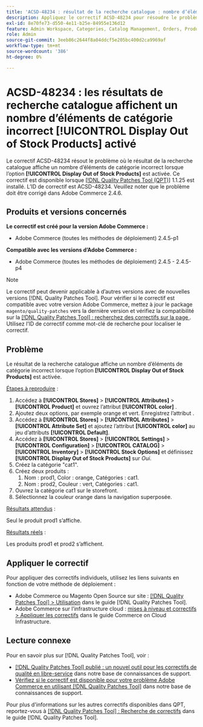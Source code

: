 ```yaml
---
title: 'ACSD-48234 : résultat de la recherche catalogue : nombre d’éléments de catégorie incorrect lorsque [!UICONTROL Display Out of Stock Products] activé'
description: Appliquez le correctif ACSD-48234 pour résoudre le problème Adobe Commerce en raison duquel le résultat de la recherche catalogue affiche un nombre d’éléments de catégorie incorrect lorsque l’option [!UICONTROL Display Out of Stock Products] est activée.
exl-id: 8e70fe73-d550-4e11-b25e-84955e136d12
feature: Admin Workspace, Categories, Catalog Management, Orders, Products, Search
role: Admin
source-git-commit: 3eeb86c2644f8a04ddcf5e205bc400d2ca9969af
workflow-type: tm+mt
source-wordcount: '386'
ht-degree: 0%

---
```


# ACSD-48234 : les résultats de recherche catalogue affichent un nombre d’éléments de catégorie incorrect **[!UICONTROL Display Out of Stock Products]** activé

Le correctif ACSD-48234 résout le problème où le résultat de la recherche catalogue affiche un nombre d’éléments de catégorie incorrect lorsque l’option **[!UICONTROL Display Out of Stock Products]** est activée. Ce correctif est disponible lorsque [[!DNL Quality Patches Tool (QPT)]](/help/announcements/adobe-commerce-announcements/magento-quality-patches-released-new-tool-to-self-serve-quality-patches.md) 1.1.25 est installé. L’ID de correctif est ACSD-48234. Veuillez noter que le problème doit être corrigé dans Adobe Commerce 2.4.6.


## Produits et versions concernés

**Le correctif est créé pour la version Adobe Commerce :**
* Adobe Commerce (toutes les méthodes de déploiement) 2.4.5-p1

**Compatible avec les versions d’Adobe Commerce :**
* Adobe Commerce (toutes les méthodes de déploiement) 2.4.5 - 2.4.5-p4

>[!NOTE]
>
>Le correctif peut devenir applicable à d’autres versions avec de nouvelles versions [!DNL Quality Patches Tool]. Pour vérifier si le correctif est compatible avec votre version Adobe Commerce, mettez à jour le package `magento/quality-patches` vers la dernière version et vérifiez la compatibilité sur la [[!DNL Quality Patches Tool] : recherchez des correctifs sur la page ](https://experienceleague.adobe.com/tools/commerce-quality-patches/index.html). Utilisez l’ID de correctif comme mot-clé de recherche pour localiser le correctif.

## Problème

Le résultat de la recherche catalogue affiche un nombre d’éléments de catégorie incorrect lorsque l’option **[!UICONTROL Display Out of Stock Products]** est activée.

<u>Étapes à reproduire</u> :

1. Accédez à **[!UICONTROL Stores]** > **[!UICONTROL Attributes]** > **[!UICONTROL Product]** et ouvrez l’attribut **[!UICONTROL color]** .
1. Ajoutez deux options, par exemple orange et vert. Enregistrez l’attribut .
1. Accédez à **[!UICONTROL Stores]** > **[!UICONTROL Attributes]** > **[!UICONTROL Attribute Set]** et ajoutez l’attribut **[!UICONTROL color]** au jeu d’attributs **[!UICONTROL Default]**.
1. Accédez à **[!UICONTROL Stores]** > **[!UICONTROL Settings]** > **[!UICONTROL Configuration]** > **[!UICONTROL CATALOG]** > **[!UICONTROL Inventory]** > **[!UICONTROL Stock Options]** et définissez **[!UICONTROL Display Out of Stock Products]** sur _Oui_.
1. Créez la catégorie &quot;cat1&quot;.
1. Créez deux produits :
   1. Nom : prod1, Color : orange, Catégories : cat1.
   1. Nom : prod2, Couleur : vert, Catégories : cat1.
1. Ouvrez la catégorie cat1 sur le storefront.
1. Sélectionnez la couleur orange dans la navigation superposée.

<u>Résultats attendus</u> :

Seul le produit prod1 s’affiche.

<u>Résultats réels</u> :

Les produits prod1 et prod2 s’affichent.

## Appliquer le correctif

Pour appliquer des correctifs individuels, utilisez les liens suivants en fonction de votre méthode de déploiement :

* Adobe Commerce ou Magento Open Source sur site : [[!DNL Quality Patches Tool] > Utilisation](https://experienceleague.adobe.com/docs/commerce-operations/tools/quality-patches-tool/usage.html) dans le guide [!DNL Quality Patches Tool].
* Adobe Commerce sur l’infrastructure cloud : [mises à niveau et correctifs > Appliquer les correctifs](https://experienceleague.adobe.com/docs/commerce-cloud-service/user-guide/develop/upgrade/apply-patches.html) dans le guide Commerce on Cloud Infrastructure.

## Lecture connexe

Pour en savoir plus sur [!DNL Quality Patches Tool], voir :

* [[!DNL Quality Patches Tool] publié : un nouvel outil pour les correctifs de qualité en libre-service](/help/announcements/adobe-commerce-announcements/magento-quality-patches-released-new-tool-to-self-serve-quality-patches.md) dans notre base de connaissances de support.
* [Vérifiez si le correctif est disponible pour votre problème Adobe Commerce en utilisant  [!DNL Quality Patches Tool]](/help/support-tools/patches-available-in-qpt-tool/check-patch-for-magento-issue-with-magento-quality-patches.md) dans notre base de connaissances de support.

Pour plus d&#39;informations sur les autres correctifs disponibles dans QPT, reportez-vous à [[!DNL Quality Patches Tool] : Recherche de correctifs](https://experienceleague.adobe.com/tools/commerce-quality-patches/index.html) dans le guide [!DNL Quality Patches Tool].
